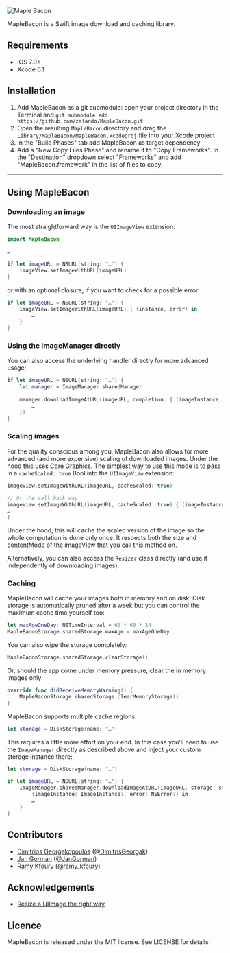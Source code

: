 ![Maple Bacon](https://dl.dropboxusercontent.com/u/512759/MapleBacon.png)


MapleBacon is a Swift image download and caching library.

## Requirements

- iOS 7.0+
- Xcode 6.1

## Installation

1. Add MapleBacon as a git submodule: open your project directory in the Terminal and `git submodule add https://github.com/zalando/MapleBacon.git`
2. Open the resulting `MapleBacon` directory and drag the `Library/MapleBacon/MapleBacon.xcodeproj` file into your Xcode project
3. In the "Build Phases" tab add MapleBacon as target dependency
4. Add a "New Copy Files Phase" and rename it to "Copy Frameworks". In the "Destination" dropdown select "Frameworks" and add "MapleBacon.framework" in the list of files to copy.

---

## Using MapleBacon

### Downloading an image

The most straightforward way is the `UIImageView` extension:

```swift
import MapleBacon

…

if let imageURL = NSURL(string: "…") {
	imageView.setImageWithURL(imageURL)
}
```

or with an optional closure, if you want to check for a possible error:

```swift
if let imageURL = NSURL(string: "…") {
	imageView.setImageWithURL(imageURL) { (instance, error) in
		…
	}
}
```

### Using the ImageManager directly

You can also access the underlying handler directly for more advanced usage:

```swift
if let imageURL = NSURL(string: "…") {
	let manager = ImageManager.sharedManager
	
	manager.downloadImageAtURL(imageURL, completion: { (imageInstance, error) in
		…
	})
}
```

### Scaling images

For the quality conscious among you, MapleBacon also allows for more advanced (and more expensive) scaling of downloaded images. Under the hood this uses Core Graphics. The simplest way to use this mode is to pass in a `cacheScaled: true` Bool into the `UIImageView` extension:

```swift
imageView.setImageWithURL(imageURL, cacheScaled: true)

// Or the call back way
imageView.setImageWithURL(imageURL, cacheScaled: true) { (imageInstance, error) in
…
}

```

Under the hood, this will cache the scaled version of the image so the whole computation is done only once. It respects both the size and contentMode of the imageView that you call this method on.

Alternatively, you can also access the `Resizer` class directly (and use it independently of downloading images).


### Caching

MapleBacon will cache your images both in memory and on disk. Disk storage is automatically pruned after a week but you can control the maximum cache time yourself too:

```swift
let maxAgeOneDay: NSTimeInterval = 60 * 60 * 24
MapleBaconStorage.sharedStorage.maxAge = maxAgeOneDay
```

You can also wipe the storage completely:

```swift
MapleBaconStorage.sharedStorage.clearStorage()
```

Or, should the app come under memory pressure, clear the in memory images only:

```swift
override func didReceiveMemoryWarning() {
	MapleBaconStorage.sharedStorage.clearMemoryStorage()
}
```

MapleBacon supports multiple cache regions:

```swift
let storage = DiskStorage(name: "…")
```

This requires a little more effort on your end. In this case you'll need to use the `ImageManager` directly as described above and inject your custom storage instance there:

```swift
let storage = DiskStorage(name: "…")

if let imageURL = NSURL(string: "…") {
	ImageManager.sharedManager.downloadImageAtURL(imageURL, storage: storage) {
		(imageInstance: ImageInstance?, error: NSError?) in
		…
	}
}
```



## Contributors

- [Dimitrios Georgakopoulos](https://github.com/gdj4ever) ([@DimitrisGeorgak](https://twitter.com/DimitrisGeorgak))
- [Jan Gorman](https://github.com/JanGorman) ([@JanGorman](https://twitter.com/JanGorman))
- [Ramy Kfoury](https://github.com/ramy-kfoury) ([@ramy_kfoury](https://twitter.com/ramy_kfoury))

## Acknowledgements

- [Resize a UIImage the right way](http://vocaro.com/trevor/blog/2009/10/12/resize-a-uiimage-the-right-way/)


## Licence

MapleBacon is released under the MIT license. See LICENSE for details
